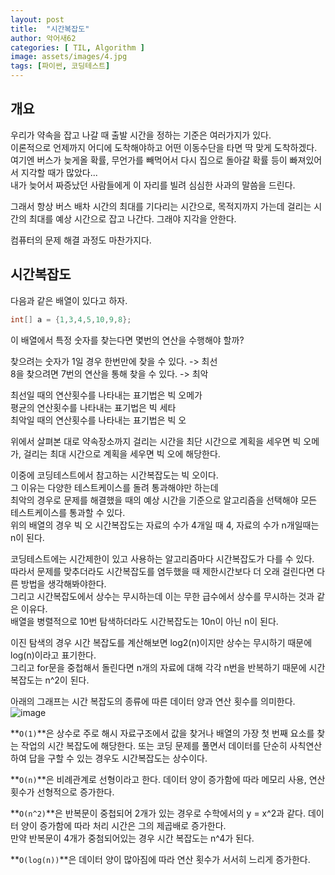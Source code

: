 ```yaml
---
layout: post
title:  "시간복잡도"
author: 악어새62
categories: [ TIL, Algorithm ]
image: assets/images/4.jpg
tags: [파이썬, 코딩테스트]
---
```

## 개요

우리가 약속을 잡고 나갈 때 출발 시간을 정하는 기준은 여러가지가 있다.  
이론적으로 언제까지 어디에 도착해야하고 어떤 이동수단을 타면 딱 맞게 도착하겠다.  
여기엔 버스가 늦게올 확률, 무언가를 빼먹어서 다시 집으로 돌아갈 확률 등이 빠져있어서 지각할 때가 많았다...  
내가 늦어서 짜증났던 사람들에게 이 자리를 빌려 심심한 사과의 말씀을 드린다.  

그래서 항상 버스 배차 시간의 최대를 기다리는 시간으로, 목적지까지 가는데 걸리는 시간의 최대를 예상 시간으로 잡고 나간다. 그래야 지각을 안한다.

컴퓨터의 문제 해결 과정도 마찬가지다.  

## 시간복잡도

다음과 같은 배열이 있다고 하자.
```java
int[] a = {1,3,4,5,10,9,8};
```
이 배열에서 특정 숫자를 찾는다면 몇번의 연산을 수행해야 할까?

찾으려는 숫자가 1일 경우 한번만에 찾을 수 있다. -> 최선  
8을 찾으려면 7번의 연산을 통해 찾을 수 있다. -> 최악
 
최선일 때의 연산횟수를 나타내는 표기법은 빅 오메가  
평균의 연산횟수를 나타내는 표기법은 빅 세타  
최악일 때의 연산횟수를 나타내는 표기법은 빅 오

위에서 살펴본 대로 약속장소까지 걸리는 시간을 최단 시간으로 계획을 세우면 빅 오메가, 걸리는 최대 시간으로 계획을 세우면 빅 오에 해당한다.

이중에 코딩테스트에서 참고하는 시간복잡도는 빅 오이다.  
그 이유는 다양한 테스트케이스를 돌려 통과해야만 하는데  
최악의 경우로 문제를 해결했을 때의 예상 시간을 기준으로 알고리즘을 선택해야 모든 테스트케이스를 통과할 수 있다.  
위의 배열의 경우 빅 오 시간복잡도는 자료의 수가 4개일 때 4, 자료의 수가 n개일때는 n이 된다.

코딩테스트에는 시간제한이 있고 사용하는 알고리즘마다 시간복잡도가 다를 수 있다.  
따라서 문제를 맞추더라도 시간복잡도를 염두했을 때 제한시간보다 더 오래 걸린다면 다른 방법을 생각해봐야한다.  
그리고 시간복잡도에서 상수는 무시하는데 이는 무한 급수에서 상수를 무시하는 것과 같은 이유다.  
배열을 병렬적으로 10번 탐색하더라도 시간복잡도는 10n이 아닌 n이 된다.

이진 탐색의 경우 시간 복잡도를 계산해보면 log2(n)이지만 상수는 무시하기 때문에 log(n)이라고 표기한다.  
그리고 for문을 중첩해서 돌린다면 n개의 자료에 대해 각각 n번을 반복하기 때문에 시간복잡도는 n^2이 된다.

아래의 그래프는 시간 복잡도의 종류에 따른 데이터 양과 연산 횟수를 의미한다.
![image](https://github.com/user-attachments/assets/d2475031-54e0-4d98-94c6-6f58aed0bf36)

**`O(1)`**은 상수로 주로 해시 자료구조에서 값을 찾거나 배열의 가장 첫 번째 요소를 찾는 작업의 시간 복잡도에 해당한다. 또는 코딩 문제를 풀면서 데이터를 단순히 사칙연산하여 답을 구할 수 있는 경우도 시간복잡도는 상수이다.

**`O(n)`**은 비례관계로 선형이라고 한다. 데이터 양이 증가함에 따라 메모리 사용, 연산 횟수가 선형적으로 증가한다.

**`O(n^2)`**은 반복문이 중첩되어 2개가 있는 경우로 수학에서의 y = x^2과 같다. 데이터 양이 증가함에 따라 처리 시간은 그의 제곱배로 증가한다.  
만약 반복문이 4개가 중첨되어있는 경우 시간 복잡도는 n^4가 된다.

**`O(log(n))`**은 데이터 양이 많아짐에 따라 연산 횟수가 서서히 느리게 증가한다.